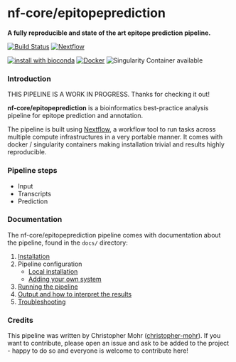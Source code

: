 # nf-core/epitopeprediction
**A fully reproducible and state of the art epitope prediction pipeline.**

[![Build Status](https://travis-ci.org/nf-core/epitopeprediction.svg?branch=master)](https://travis-ci.org/nf-core/epitopeprediction)
[![Nextflow](https://img.shields.io/badge/nextflow-%E2%89%A50.32.0-brightgreen.svg)](https://www.nextflow.io/)

[![install with bioconda](https://img.shields.io/badge/install%20with-bioconda-brightgreen.svg)](http://bioconda.github.io/)
[![Docker](https://img.shields.io/docker/automated/nfcore/epitopeprediction.svg)](https://hub.docker.com/r/nfcore/epitopeprediction)
![Singularity Container available](
https://img.shields.io/badge/singularity-available-7E4C74.svg)

### Introduction
THIS PIPELINE IS A WORK IN PROGRESS. Thanks for checking it out!

**nf-core/epitopeprediction** is a bioinformatics best-practice analysis pipeline for epitope prediction and annotation.

The pipeline is built using [Nextflow](https://www.nextflow.io), a workflow tool to run tasks across multiple compute infrastructures in a very portable manner. It comes with docker / singularity containers making installation trivial and results highly reproducible.

### Pipeline steps
* Input
* Transcripts
* Prediction


### Documentation
The nf-core/epitopeprediction pipeline comes with documentation about the pipeline, found in the `docs/` directory:

1. [Installation](docs/installation.md)
2. Pipeline configuration
    * [Local installation](docs/configuration/local.md)
    * [Adding your own system](docs/configuration/adding_your_own.md)
3. [Running the pipeline](docs/usage.md)
4. [Output and how to interpret the results](docs/output.md)
5. [Troubleshooting](docs/troubleshooting.md)



### Credits
This pipeline was written by Christopher Mohr ([christopher-mohr](https://github.com/christopher-mohr)).  If you want to contribute, please open an issue and ask to be added to the project - happy to do so and everyone is welcome to contribute here!